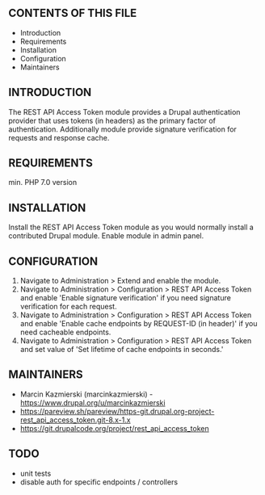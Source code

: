 CONTENTS OF THIS FILE
---------------------

 * Introduction
 * Requirements
 * Installation
 * Configuration
 * Maintainers


INTRODUCTION
------------

The REST API Access Token module provides a Drupal authentication provider 
that uses tokens (in headers) as the primary factor of authentication.
Additionally module provide signature verification for requests 
and response cache.


REQUIREMENTS
------------

min. PHP 7.0 version


INSTALLATION
------------

Install the REST API Access Token module as you would normally install 
a contributed Drupal module.
Enable module in admin panel.


CONFIGURATION
-------------

1. Navigate to Administration > Extend and enable the module.
2. Navigate to Administration > Configuration > REST API Access Token 
and enable 'Enable signature verification' 
if you need signature verification for each request.
3. Navigate to Administration > Configuration > REST API Access Token 
and enable 'Enable cache endpoints 
by REQUEST-ID (in header)' if you need cacheable endpoints.
4. Navigate to Administration > Configuration > REST API Access Token 
and set value of 'Set lifetime of cache endpoints in seconds.'


MAINTAINERS
-----------
* Marcin Kazmierski (marcinkazmierski) - 
https://www.drupal.org/u/marcinkazmierski
* https://pareview.sh/pareview/https-git.drupal.org-project-rest_api_access_token.git-8.x-1.x
* https://git.drupalcode.org/project/rest_api_access_token


TODO
-----------
* unit tests
* disable auth for specific endpoints / controllers
